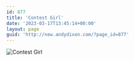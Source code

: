 ```yaml
---
id: 877
title: 'Contest Girl'
date: '2023-03-17T13:45:14+00:00'
layout: page
guid: 'http://new.andydixon.com/?page_id=877'
---
```


![Contest Girl](https://i0.wp.com/assets.g8x2.ldn.idrivee2-23.com/posters/Contest%20Girl%2001.jpg?w=1200&ssl=1 "Contest Girl")